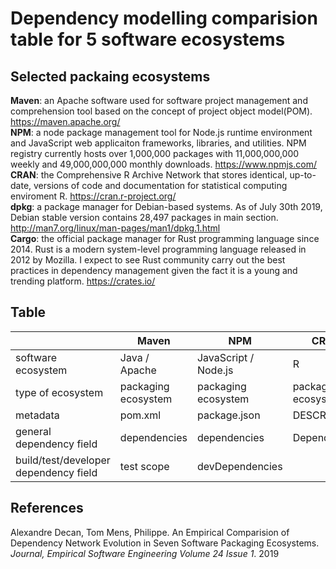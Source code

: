 # Dependency modelling comparision table for 5 software ecosystems

## Selected packaing ecosystems

**Maven**: an Apache software used for software project management and comprehension tool based on the concept of project object model(POM). https://maven.apache.org/ <br>
**NPM**: a node package management tool for Node.js runtime environment and JavaScript web applicaiton frameworks, libraries, and utilities. NPM registry currently hosts over 1,000,000 packages with 11,000,000,000 weekly and 49,000,000,000 monthly downloads. https://www.npmjs.com/ <br>
**CRAN**: the Comprehensive R Archive Network that stores identical, up-to-date, versions of code and documentation for statistical computing enviroment R. https://cran.r-project.org/ <br>
**dpkg**: a package manager for Debian-based systems. As of July 30th 2019, Debian stable version contains 28,497 packages in main section. http://man7.org/linux/man-pages/man1/dpkg.1.html <br>
**Cargo**: the official package manager for Rust programming language since 2014. Rust is a modern system-level programming language released in 2012 by Mozilla. I expect to see Rust community carry out the best practices in dependency management given the fact it is a young and trending platform. https://crates.io/ <br>

## Table

|                                       | Maven               | NPM                  | CRAN                | dpkg                       | Cargo               |
| ------------------------------------- | ------------------- | -------------------- | ------------------- | -------------------------- | ------------------- |
| software ecosystem                    | Java / Apache       | JavaScript / Node.js | R                   | Debian / Linux OS          | Rust                |
| type of ecosystem                     | packaging ecosystem | packaging ecosystem  | packaging ecosystem | distribution for Linux OSs | packaging ecosystem |
| metadata                              | pom.xml             | package.json         | DESCRIPTION         | DEBIAN/control             | Cargo.toml          |
| general dependency field              | dependencies        | dependencies         | Depends             | Depends                    | dependencies        |
| build/test/developer dependency field | test scope          | devDependencies      |                     | Build-Depends              | dev-dependencies    |


## References
Alexandre Decan, Tom Mens, Philippe. An Empirical Comparision of Dependency Network Evolution in Seven Software Packaging Ecosystems. *Journal, Empirical Software Engineering Volume 24 Issue 1*. 2019
